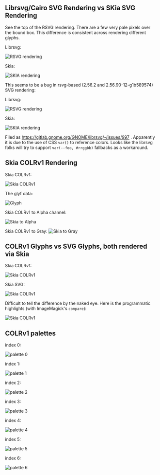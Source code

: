 ## Librsvg/Cairo SVG Rendering vs SKia SVG Rendering

See the top of the RSVG rendering. There are a few very pale pixels over the bound box. This difference
is consistent across rendering different glyphs.

Librsvg:

![RSVG rendering](screenshots/ftgrid-rsvg.png)

Skia:

![SKIA rendering](screenshots/ftgrid-skia.png)

This seems to be a bug in rsvg-based (2.56.2 and 2.56.90-12-g1b589574) SVG rendering:

Librsvg:

![RSVG rendering](screenshots/ftgrid-Nabla-rsvg.png)

Skia:

![SKIA rendering](screenshots/ftgrid-Nabla-skia.png)

Filed as https://gitlab.gnome.org/GNOME/librsvg/-/issues/997 . Apparently it
is due to the use of CSS `var()` to reference colors. Looks like the
librsvg folks will try to support `var(--foo, #rrggbb)` fallbacks
as a workaround.

## Skia COLRv1 Rendering

Skia COLRv1:

![Skia COLRv1](screenshots/ftgrid-colrv1.png)

The glyf data:

![Glyph](screenshots/ftgrid-glyf.png)

Skia COLRv1 to Alpha channel:

![Skia to Alpha](screenshots/ftgrid-kAlpha.png)

Skia COLRv1 to Gray:
![Skia to Gray](screenshots/ftgrid-kGray.png)

## COLRv1 Glyphs vs SVG Glyphs, both rendered via Skia

Skia COLRv1:

![Skia COLRv1](screenshots/ftgrid-colrv1.png)

Skia SVG:

![Skia COLRv1](screenshots/ftgrid-SVG.png)

Difficult to tell the difference by the naked eye. Here is the programmatic highlights (with ImageMagick's `compare`):

![Skia COLRv1](screenshots/ftgrid-diff.png)

## COLRv1 palettes

index 0:

![palette 0](screenshots/ftgrid-palette0.png)

index 1:

![palette 1](screenshots/ftgrid-palette1.png)

index 2:

![palette 2](screenshots/ftgrid-palette2.png)

index 3:

![palette 3](screenshots/ftgrid-palette3.png)

index 4:

![palette 4](screenshots/ftgrid-palette4.png)

index 5:

![palette 5](screenshots/ftgrid-palette5.png)

index 6:

![palette 6](screenshots/ftgrid-palette6.png)
